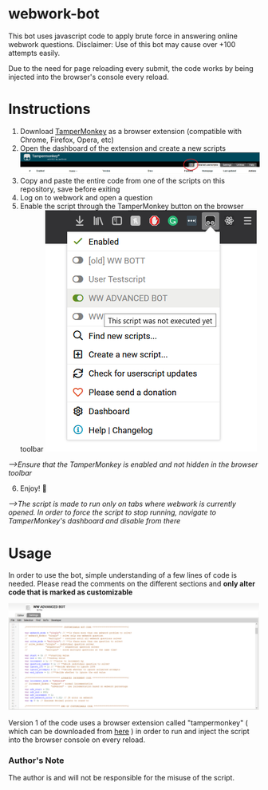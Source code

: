 # webwork-bot
This bot uses javascript code to apply brute force in answering online webwork questions.
Disclaimer: Use of this bot may cause over +100 attempts easily.

Due to the need for page reloading every submit, the code works by being injected into the browser's console every reload.

# Instructions
1. Download [TamperMonkey](https://www.tampermonkey.net/) as a browser extension (compatible with Chrome, Firefox, Opera, etc)
2. Open the dashboard of the extension and create a new scripts
![](inst-1.png)
3. Copy and paste the entire code from one of the scripts on this repository, save before exiting
4. Log on to webwork and open a question
5. Enable the script through the TamperMonkey button on the browser toolbar
![](inst-2.png)

*-->Ensure that the TamperMonkey is enabled and not hidden in the browser toolbar*

6. Enjoy! :tada:

*-->The script is made to run only on tabs where webwork is currently opened. In order to force the script to stop running, navigate to TamperMonkey's dashboard and disable from there*

# Usage
In order to use the bot, simple understanding of a few lines of code is needed. Please read the comments on the different sections and **only alter code that is marked as customizable**

![](Usage.png)

Version 1 of the code uses a browser extension called "tampermonkey"
( which can be downloaded from [here](https://tampermonkey.net/) )
in order to run and inject the script into the browser console on every reload.

### Author's Note
The author is and will not be responsible for the misuse of the script.
